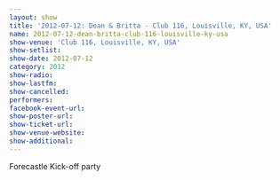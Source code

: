 ```yaml
---
layout: show
title: '2012-07-12: Dean & Britta - Club 116, Louisville, KY, USA'
name: 2012-07-12-dean-britta-club-116-louisville-ky-usa
show-venue: 'Club 116, Louisville, KY, USA'
show-setlist: 
show-date: 2012-07-12
category: 2012
show-radio: 
show-lastfm: 
show-cancelled: 
performers: 
facebook-event-url: 
show-poster-url: 
show-ticket-url: 
show-venue-website: 
show-additional: 
---
```


Forecastle Kick-off party